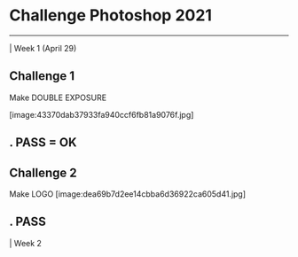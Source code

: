 # Challenge Photoshop 2021
---
| Week 1 (April 29)
## Challenge 1
Make DOUBLE EXPOSURE

[image:43370dab37933fa940ccf6fb81a9076f.jpg]

. PASS = OK
---

## Challenge 2
Make LOGO
[image:dea69b7d2ee14cbba6d36922ca605d41.jpg]

. PASS
---

| Week 2
